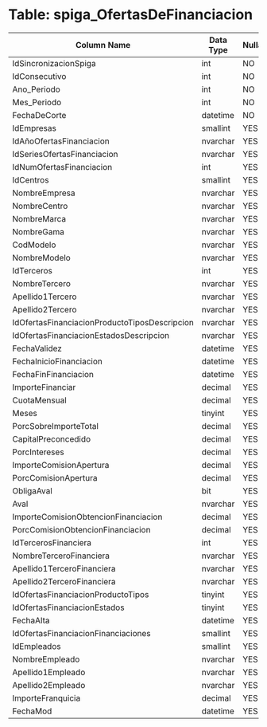 # Table: spiga_OfertasDeFinanciacion

| Column Name | Data Type | Nullable |
|-------------|-----------|----------|
| IdSincronizacionSpiga | int | NO |
| IdConsecutivo | int | NO |
| Ano_Periodo | int | NO |
| Mes_Periodo | int | NO |
| FechaDeCorte | datetime | NO |
| IdEmpresas | smallint | YES |
| IdAñoOfertasFinanciacion | nvarchar | YES |
| IdSeriesOfertasFinanciacion | nvarchar | YES |
| IdNumOfertasFinanciacion | int | YES |
| IdCentros | smallint | YES |
| NombreEmpresa | nvarchar | YES |
| NombreCentro | nvarchar | YES |
| NombreMarca | nvarchar | YES |
| NombreGama | nvarchar | YES |
| CodModelo | nvarchar | YES |
| NombreModelo | nvarchar | YES |
| IdTerceros | int | YES |
| NombreTercero | nvarchar | YES |
| Apellido1Tercero | nvarchar | YES |
| Apellido2Tercero | nvarchar | YES |
| IdOfertasFinanciacionProductoTiposDescripcion | nvarchar | YES |
| IdOfertasFinanciacionEstadosDescripcion | nvarchar | YES |
| FechaValidez | datetime | YES |
| FechaInicioFinanciacion | datetime | YES |
| FechaFinFinanciacion | datetime | YES |
| ImporteFinanciar | decimal | YES |
| CuotaMensual | decimal | YES |
| Meses | tinyint | YES |
| PorcSobreImporteTotal | decimal | YES |
| CapitalPreconcedido | decimal | YES |
| PorcIntereses | decimal | YES |
| ImporteComisionApertura | decimal | YES |
| PorcComisionApertura | decimal | YES |
| ObligaAval | bit | YES |
| Aval | nvarchar | YES |
| ImporteComisionObtencionFinanciacion | decimal | YES |
| PorcComisionObtencionFinanciacion | decimal | YES |
| IdTercerosFinanciera | int | YES |
| NombreTerceroFinanciera | nvarchar | YES |
| Apellido1TerceroFinanciera | nvarchar | YES |
| Apellido2TerceroFinanciera | nvarchar | YES |
| IdOfertasFinanciacionProductoTipos | tinyint | YES |
| IdOfertasFinanciacionEstados | tinyint | YES |
| FechaAlta | datetime | YES |
| IdOfertasFinanciacionFinanciaciones | smallint | YES |
| IdEmpleados | smallint | YES |
| NombreEmpleado | nvarchar | YES |
| Apellido1Empleado | nvarchar | YES |
| Apellido2Empleado | nvarchar | YES |
| ImporteFranquicia | decimal | YES |
| FechaMod | datetime | YES |
